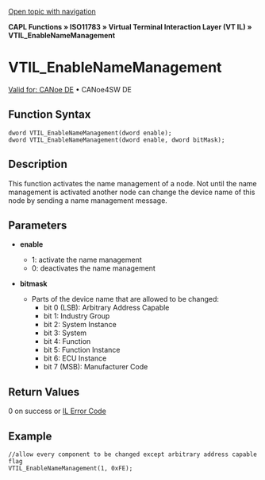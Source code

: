 [Open topic with navigation](../../../../../../CANoeDEFamily.htm#Topics/CAPLFunctions/ISO11783/ISOInteractionLayerVT/Functions/CAPLfunctionIso11783VTILEnableNameManagement.md)

**CAPL Functions » ISO11783 » Virtual Terminal Interaction Layer (VT IL) » VTIL_EnableNameManagement**

# VTIL_EnableNameManagement

[Valid for: CANoe DE](../../../../Shared/FeatureAvailability.md) • CANoe4SW DE

## Function Syntax

```plaintext
dword VTIL_EnableNameManagement(dword enable);
dword VTIL_EnableNameManagement(dword enable, dword bitMask);
```

## Description

This function activates the name management of a node. Not until the name management is activated another node can change the device name of this node by sending a name management message.

## Parameters

- **enable**
  - 1: activate the name management
  - 0: deactivates the name management

- **bitmask**
  - Parts of the device name that are allowed to be changed:
    - bit 0 (LSB): Arbitrary Address Capable
    - bit 1: Industry Group
    - bit 2: System Instance
    - bit 3: System
    - bit 4: Function
    - bit 5: Function Instance
    - bit 6: ECU Instance
    - bit 7 (MSB): Manufacturer Code

## Return Values

0 on success or [IL Error Code](../../../CAPLfunctionsISOj1939ErrorCodes.md)

## Example

```plaintext
//allow every component to be changed except arbitrary address capable flag
VTIL_EnableNameManagement(1, 0xFE);
```
